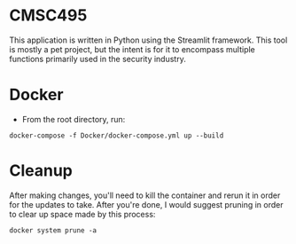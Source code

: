 # CMSC495
This application is written in Python using the Streamlit framework. This tool is mostly a pet project, but the intent is for it to encompass multiple functions primarily used in the security industry.

# Docker
- From the root directory, run:
```
docker-compose -f Docker/docker-compose.yml up --build
```

# Cleanup
After making changes, you'll need to kill the container and rerun it in order for the updates to take. After you're done, I would suggest pruning in order to clear up space made by this process:
```
docker system prune -a
```
